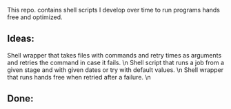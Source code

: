 This repo. contains shell scripts I develop over time to run programs hands free and optimized.

Ideas:
------
Shell wrapper that takes files with commands and retry times as arguments and retries the command in case it fails. \n
Shell script that runs a job from a given stage and with given dates or try with default values. \n
Shell wrapper that runs hands free when retried after a failure. \n


Done:
-----
